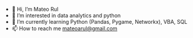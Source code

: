 - 👋 Hi, I’m Mateo Rul
- 👀 I’m interested in data analytics and python
- 🌱 I’m currently learning Python (Pandas, Pygame, Networkx), VBA, SQL
- 📫 How to reach me mateoarul@gmail.com

